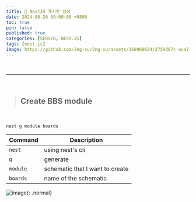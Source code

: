 ```yaml
---
title: 🦁 NestJS 게시판 생성
date: 2024-06-26 00:00:00 +0800
toc: true
pin: false
published: true
categories: [SERVER, NEST.JS]
tags: [nest.js]
image: https://github.com/Jng-su/Jng-su/assets/168960634/2759d67c-aca7-4c2c-adac-b0fee5a4d7ff
---
```


<br>

---

<br>


> ## Create BBS module

<br>

```shell
nest g module boards
```

| Command  | Description                     |
| -------- | ------------------------------- |
| `nest`   | using nest's cli                |
| `g`      | generate                        |
| `module` | schematic that I want to create |
| `boards` | name of the schematic           |



![image](https://github.com/Jng-su/Jng-su/assets/168960634/8847b76f-0a35-47d0-b002-1284842d203b){: .normal}